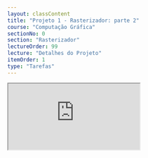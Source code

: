 ```yaml
---
layout: classContent
title: "Projeto 1 - Rasterizador: parte 2"
course: "Computação Gráfica"
sectionNo: 0
section: "Rasterizador"
lectureOrder: 99
lecture: "Detalhes do Projeto"
itemOrder: 1
type: "Tarefas"
---
```


<iframe src="https://docs.google.com/document/d/e/2PACX-1vTZDr0x5TPP4AZYTKVsWy9Cd2SdNBaCj73IyAdPB-DqbcOzGdfwtJdNn-zRUrOrHw/pub?embedded=true"></iframe>